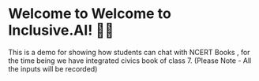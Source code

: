 # Welcome to Welcome to Inclusive.AI! 🚀🤖

This is a demo for showing how students can chat with NCERT Books , for the time being we have integrated civics book of class 7.
(Please Note - All the inputs will be recorded)
